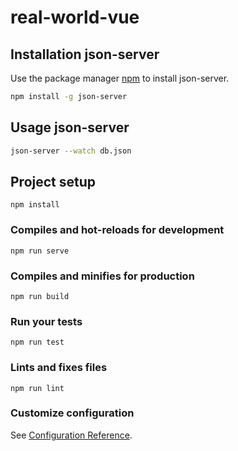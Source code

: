 # real-world-vue

## Installation json-server

Use the package manager [npm](https://www.npmjs.com/package/json-server) to install json-server.

```bash
npm install -g json-server
```

## Usage json-server

```bash
json-server --watch db.json
```

## Project setup

```
npm install
```

### Compiles and hot-reloads for development

```
npm run serve
```

### Compiles and minifies for production

```
npm run build
```

### Run your tests

```
npm run test
```

### Lints and fixes files

```
npm run lint
```

### Customize configuration

See [Configuration Reference](https://cli.vuejs.org/config/).
